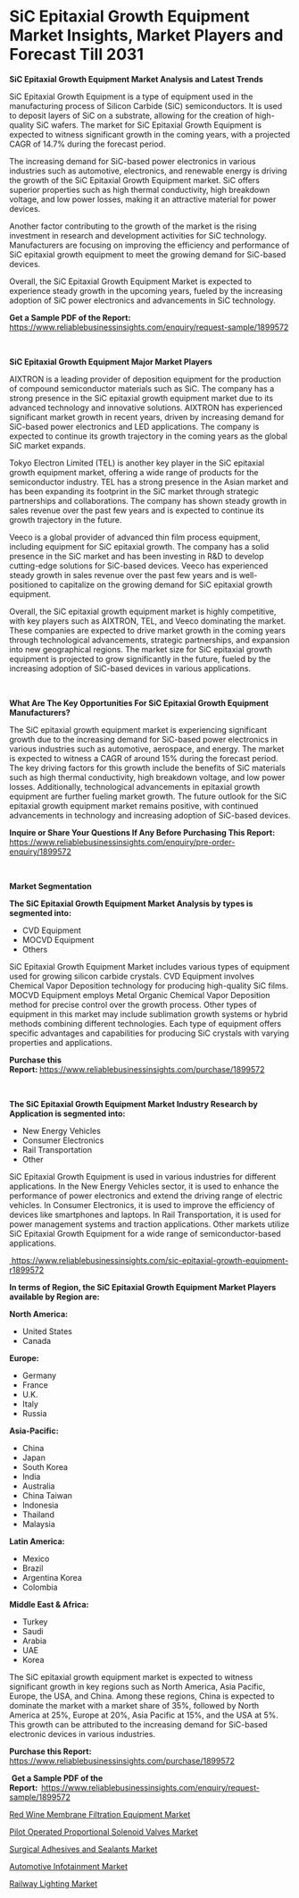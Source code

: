 <p><h1>SiC Epitaxial Growth Equipment Market Insights, Market Players and Forecast Till 2031</h1></p><p><strong>SiC Epitaxial Growth Equipment Market Analysis and Latest Trends</strong></p>
<p><p>SiC Epitaxial Growth Equipment is a type of equipment used in the manufacturing process of Silicon Carbide (SiC) semiconductors. It is used to deposit layers of SiC on a substrate, allowing for the creation of high-quality SiC wafers. The market for SiC Epitaxial Growth Equipment is expected to witness significant growth in the coming years, with a projected CAGR of 14.7% during the forecast period.</p><p>The increasing demand for SiC-based power electronics in various industries such as automotive, electronics, and renewable energy is driving the growth of the SiC Epitaxial Growth Equipment market. SiC offers superior properties such as high thermal conductivity, high breakdown voltage, and low power losses, making it an attractive material for power devices.</p><p>Another factor contributing to the growth of the market is the rising investment in research and development activities for SiC technology. Manufacturers are focusing on improving the efficiency and performance of SiC epitaxial growth equipment to meet the growing demand for SiC-based devices.</p><p>Overall, the SiC Epitaxial Growth Equipment Market is expected to experience steady growth in the upcoming years, fueled by the increasing adoption of SiC power electronics and advancements in SiC technology.</p></p>
<p><strong>Get a Sample PDF of the Report:&nbsp;</strong> <a href="https://www.reliablebusinessinsights.com/enquiry/request-sample/1899572">https://www.reliablebusinessinsights.com/enquiry/request-sample/1899572</a></p>
<p>&nbsp;</p>
<p><strong>SiC Epitaxial Growth Equipment Major Market Players</strong></p>
<p><p>AIXTRON is a leading provider of deposition equipment for the production of compound semiconductor materials such as SiC. The company has a strong presence in the SiC epitaxial growth equipment market due to its advanced technology and innovative solutions. AIXTRON has experienced significant market growth in recent years, driven by increasing demand for SiC-based power electronics and LED applications. The company is expected to continue its growth trajectory in the coming years as the global SiC market expands.</p><p>Tokyo Electron Limited (TEL) is another key player in the SiC epitaxial growth equipment market, offering a wide range of products for the semiconductor industry. TEL has a strong presence in the Asian market and has been expanding its footprint in the SiC market through strategic partnerships and collaborations. The company has shown steady growth in sales revenue over the past few years and is expected to continue its growth trajectory in the future.</p><p>Veeco is a global provider of advanced thin film process equipment, including equipment for SiC epitaxial growth. The company has a solid presence in the SiC market and has been investing in R&D to develop cutting-edge solutions for SiC-based devices. Veeco has experienced steady growth in sales revenue over the past few years and is well-positioned to capitalize on the growing demand for SiC epitaxial growth equipment.</p><p>Overall, the SiC epitaxial growth equipment market is highly competitive, with key players such as AIXTRON, TEL, and Veeco dominating the market. These companies are expected to drive market growth in the coming years through technological advancements, strategic partnerships, and expansion into new geographical regions. The market size for SiC epitaxial growth equipment is projected to grow significantly in the future, fueled by the increasing adoption of SiC-based devices in various applications.</p></p>
<p>&nbsp;</p>
<p><strong>What Are The Key Opportunities For SiC Epitaxial Growth Equipment Manufacturers?</strong></p>
<p><p>The SiC epitaxial growth equipment market is experiencing significant growth due to the increasing demand for SiC-based power electronics in various industries such as automotive, aerospace, and energy. The market is expected to witness a CAGR of around 15% during the forecast period. The key driving factors for this growth include the benefits of SiC materials such as high thermal conductivity, high breakdown voltage, and low power losses. Additionally, technological advancements in epitaxial growth equipment are further fueling market growth. The future outlook for the SiC epitaxial growth equipment market remains positive, with continued advancements in technology and increasing adoption of SiC-based devices.</p></p>
<p><strong>Inquire or Share Your Questions If Any Before Purchasing This Report:</strong> <a href="https://www.reliablebusinessinsights.com/enquiry/pre-order-enquiry/1899572">https://www.reliablebusinessinsights.com/enquiry/pre-order-enquiry/1899572</a></p>
<p>&nbsp;</p>
<p><strong>Market Segmentation</strong></p>
<p><strong>The SiC Epitaxial Growth Equipment Market Analysis by types is segmented into:</strong></p>
<p><ul><li>CVD Equipment</li><li>MOCVD Equipment</li><li>Others</li></ul></p>
<p><p>SiC Epitaxial Growth Equipment Market includes various types of equipment used for growing silicon carbide crystals. CVD Equipment involves Chemical Vapor Deposition technology for producing high-quality SiC films. MOCVD Equipment employs Metal Organic Chemical Vapor Deposition method for precise control over the growth process. Other types of equipment in this market may include sublimation growth systems or hybrid methods combining different technologies. Each type of equipment offers specific advantages and capabilities for producing SiC crystals with varying properties and applications.</p></p>
<p><strong>Purchase this Report:&nbsp;</strong><a href="https://www.reliablebusinessinsights.com/purchase/1899572">https://www.reliablebusinessinsights.com/purchase/1899572</a></p>
<p>&nbsp;</p>
<p><strong>The SiC Epitaxial Growth Equipment Market Industry Research by Application is segmented into:</strong></p>
<p><ul><li>New Energy Vehicles</li><li>Consumer Electronics</li><li>Rail Transportation</li><li>Other</li></ul></p>
<p><p>SiC Epitaxial Growth Equipment is used in various industries for different applications. In the New Energy Vehicles sector, it is used to enhance the performance of power electronics and extend the driving range of electric vehicles. In Consumer Electronics, it is used to improve the efficiency of devices like smartphones and laptops. In Rail Transportation, it is used for power management systems and traction applications. Other markets utilize SiC Epitaxial Growth Equipment for a wide range of semiconductor-based applications.</p></p>
<p><a href="https://www.reliablebusinessinsights.com/sic-epitaxial-growth-equipment-r1899572">&nbsp;https://www.reliablebusinessinsights.com/sic-epitaxial-growth-equipment-r1899572</a></p>
<p><strong>In terms of Region, the SiC Epitaxial Growth Equipment Market Players available by Region are:</strong></p>
<p>
    <p> <strong> North America: </strong>
        <ul>
            <li>United States</li>
            <li>Canada</li>
        </ul>
        </p> 
    <p> <strong> Europe: </strong>
        <ul>
            <li>Germany</li>
            <li>France</li>
            <li>U.K.</li>
            <li>Italy</li>
            <li>Russia</li>
        </ul>
        </p> 
    <p> <strong> Asia-Pacific: </strong>
        <ul>
            <li>China</li>
            <li>Japan</li>
            <li>South Korea</li>
            <li>India</li>
            <li>Australia</li>
            <li>China Taiwan</li>
            <li>Indonesia</li>
            <li>Thailand</li>
            <li>Malaysia</li>
        </ul>
        </p> 
    <p> <strong> Latin America: </strong>
        <ul>
            <li>Mexico</li>
            <li>Brazil</li>
            <li>Argentina Korea</li>
            <li>Colombia</li>
        </ul>
        </p> 
    <p> <strong> Middle East & Africa: </strong>
        <ul>
            <li>Turkey</li>
            <li>Saudi</li>
            <li>Arabia</li>
            <li>UAE</li>
            <li>Korea</li>
        </ul>
    </p>
    </p>
<p><p>The SiC epitaxial growth equipment market is expected to witness significant growth in key regions such as North America, Asia Pacific, Europe, the USA, and China. Among these regions, China is expected to dominate the market with a market share of 35%, followed by North America at 25%, Europe at 20%, Asia Pacific at 15%, and the USA at 5%. This growth can be attributed to the increasing demand for SiC-based electronic devices in various industries.</p></p>
<p><strong>Purchase this Report: </strong><a href="https://www.reliablebusinessinsights.com/purchase/1899572">https://www.reliablebusinessinsights.com/purchase/1899572</a></p>
<p>&nbsp;<strong>Get a Sample PDF of the Report:&nbsp;&nbsp;</strong><a href="https://www.reliablebusinessinsights.com/enquiry/request-sample/1899572">https://www.reliablebusinessinsights.com/enquiry/request-sample/1899572</a></p>
<p><strong></strong></p>
<p><p><a href="https://github.com/drzsklfn31/Market-Research-Report-List-1/blob/main/red-wine-membrane-filtration-equipment-market.md">Red Wine Membrane Filtration Equipment Market</a></p><p><a href="https://github.com/bmorecock/Market-Research-Report-List-4/blob/main/pilot-operated-proportional-solenoid-valves-market.md">Pilot Operated Proportional Solenoid Valves Market</a></p><p><a href="https://issuu.com/reportprime-2/docs/surgical-adhesives-and-sealants-market-size-2030.p">Surgical Adhesives and Sealants Market</a></p><p><a href="https://www.linkedin.com/pulse/automotive-infotainment-market-global-regional-analysis-eqtue?trackingId=oOhSOqnUSr%2BnYM8yKODwAQ%3D%3D">Automotive Infotainment Market</a></p><p><a href="https://www.linkedin.com/pulse/railway-lighting-market-global-share-ranking-overall-mnhke?trackingId=XzMa5cS8QwKOlauR0LuIyA%3D%3D">Railway Lighting Market</a></p></p>